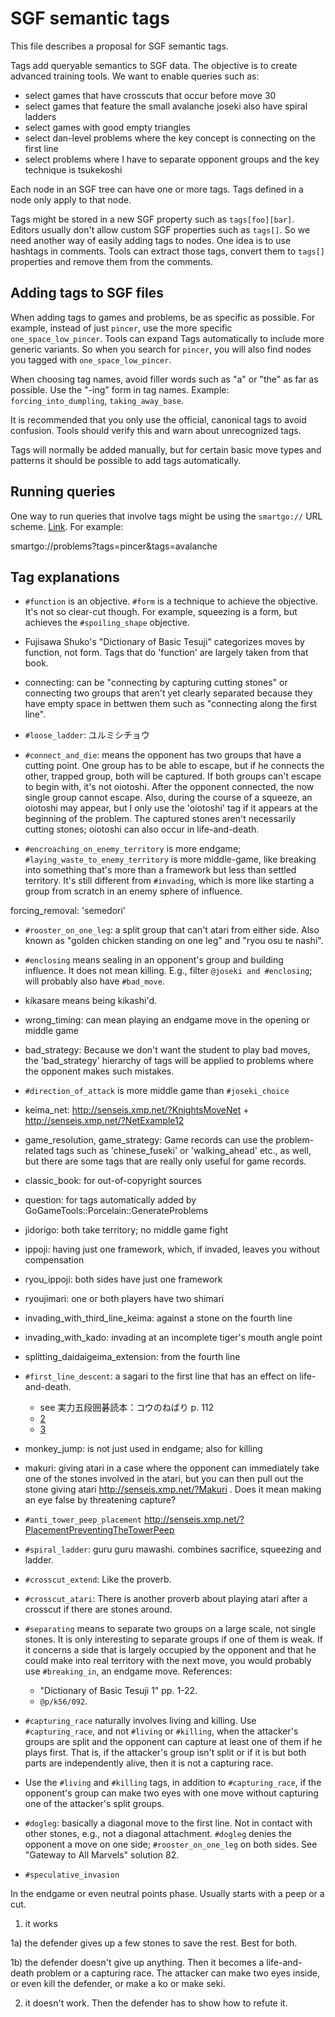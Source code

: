 # SGF semantic tags

This file describes a proposal for SGF semantic tags.

Tags add queryable semantics to SGF data. The objective is to create advanced
training tools. We want to enable queries such as:

- select games that have crosscuts that occur before move 30
- select games that feature the small avalanche joseki also have spiral ladders
- select games with good empty triangles
- select dan-level problems where the key concept is connecting on the first
  line
- select problems where I have to separate opponent groups and the key
  technique is tsukekoshi

Each node in an SGF tree can have one or more tags. Tags defined in a node only
apply to that node.

Tags might be stored in a new SGF property such as `tags[foo][bar]`. Editors
usually don't allow custom SGF properties such as `tags[]`. So we need another
way of easily adding tags to nodes. One idea is to use hashtags in comments.
Tools can extract those tags, convert them to `tags[]` properties and remove
them from the comments.

## Adding tags to SGF files

When adding tags to games and problems, be as specific as possible. For
example, instead of just `pincer`, use the more specific
`one_space_low_pincer`. Tools can expand Tags automatically to include more
generic variants. So when you search for `pincer`, you will also find nodes you
tagged with `one_space_low_pincer`.

When choosing tag names, avoid filler words such as "a" or "the" as far as
possible. Use the "-ing" form in tag names. Example: `forcing_into_dumpling`,
`taking_away_base`.

It is recommended that you only use the official, canonical tags to avoid
confusion. Tools should verify this and warn about unrecognized tags.

Tags will normally be added manually, but for certain basic move types and
patterns it should be possible to add tags automatically.

## Running queries

One way to run queries that involve tags might be using the `smartgo://` URL
scheme. [Link](https://smartgo.com/blog/smartgo-url-scheme.html). For example:

   smartgo://problems?tags=pincer&tags=avalanche

## Tag explanations

- `#function` is an objective. `#form` is a technique to achieve the objective.
It's not so clear-cut though. For example, squeezing is a form, but achieves
the `#spoiling_shape` objective.

- Fujisawa Shuko's "Dictionary of Basic Tesuji" categorizes moves by function,
not form. Tags that do 'function' are largely taken from that book.

- connecting: can be "connecting by capturing cutting stones" or connecting
two groups that aren't yet clearly separated because they have empty space in
bettwen them such as "connecting along the first line".

- `#loose_ladder`: ユルミシチョウ

- `#connect_and_die`: means the opponent has two groups that have a cutting
  point. One group has to be able to escape, but if he connects the other,
  trapped group, both will be captured. If both groups can't escape to begin
  with, it's not oiotoshi. After the opponent connected, the now single group
  cannot escape. Also, during the course of a squeeze, an oiotoshi may appear,
  but I only use the 'oiotoshi' tag if it appears at the beginning of the
  problem. The captured stones aren't necessarily cutting stones; oiotoshi can
  also occur in life-and-death.

- `#encroaching_on_enemy_territory` is more endgame;
  `#laying_waste_to_enemy_territory` is more middle-game, like breaking into
  something that's more than a framework but less than settled territory. It's
  still different from `#invading`, which is more like starting a group from
  scratch in an enemy sphere of influence.

forcing_removal: 'semedori'

- `#rooster_on_one_leg`: a split group that can't atari from either side. Also
  known as "golden chicken standing on one leg" and "ryou osu te nashi".

- `#enclosing` means sealing in an opponent's group and building influence. It
does not mean killing. E.g., filter `@joseki and #enclosing`; will probably also
have `#bad_move`.

- kikasare means being kikashi'd.

- wrong_timing: can mean playing an endgame move in the opening or middle game

- bad_strategy: Because we don't want the student to play bad moves, the
'bad_strategy' hierarchy of tags will be applied to problems where the opponent
makes such mistakes.

- `#direction_of_attack` is more middle game than `#joseki_choice`

- keima_net: http://senseis.xmp.net/?KnightsMoveNet +
http://senseis.xmp.net/?NetExample12

- game_resolution, game_strategy: Game records can use the problem-related tags
such as 'chinese_fuseki' or 'walking_ahead' etc., as well, but there are some
tags that are really only useful for game records.

- classic_book: for out-of-copyright sources

- question: for tags automatically added by GoGameTools::Porcelain::GenerateProblems

- jidorigo: both take territory; no middle game fight

- ippoji: having just one framework, which, if invaded, leaves you without
compensation

- ryou_ippoji: both sides have just one framework

- ryoujimari: one or both players have two shimari

- invading_with_third_line_keima: against a stone on the fourth line

- invading_with_kado: invading at an incomplete tiger's mouth angle point

- splitting_daidaigeima_extension: from the fourth line

- `#first_line_descent`: a sagari to the first line that has an effect on
  life-and-death.
  - see 実力五段囲碁読本：コウのねばり p. 112
  - [2](http://www.ntkr.co.jp/igoyogo/yogo_180.html)
  - [3](https://hebogo.jimdo.com/星-1/問題/)

- monkey_jump: is not just used in endgame; also for killing

- makuri: giving atari in a case where the opponent can immediately take one of
the stones involved in the atari, but you can then pull out the stone giving
atari http://senseis.xmp.net/?Makuri . Does it mean making an eye false by
threatening capture?

- `#anti_tower_peep_placement`
  http://senseis.xmp.net/?PlacementPreventingTheTowerPeep

- `#spiral_ladder`: guru guru mawashi. combines sacrifice, squeezing and
  ladder.

- `#crosscut_extend`: Like the proverb.

- `#crosscut_atari`: There is another proverb about playing atari after a
  crosscut if there are stones around.

- `#separating` means to separate two groups on a large scale, not single
  stones. It is only interesting to separate groups if one of them is weak. If
  it concerns a side that is largely occupied by the opponent and that he could
  make into real territory with the next move, you would probably use
  `#breaking_in`, an endgame move. References:

  - "Dictionary of Basic Tesuji 1" pp. 1-22.
  - `@p/k56/092`.

- `#capturing_race` naturally involves living and killing. Use
  `#capturing_race`, and not `#living` or `#killing`, when the attacker's
  groups are split and the opponent can capture at least one of them if he
  plays first. That is, if the attacker's group isn't split or if it is but
  both parts are independently alive, then it is not a capturing race.

- Use the `#living` and `#killing` tags, in addition to `#capturing_race`, if
  the opponent's group can make two eyes with one move without capturing one of
  the attacker's split groups.

- `#dogleg`: basically a diagonal move to the first line. Not in contact with
  other stones, e.g., not a diagonal attachment. `#dogleg` denies the opponent
  a move on one side; `#rooster_on_one_leg` on both sides. See "Gateway to All
  Marvels" solution 82.

- `#speculative_invasion`

In the endgame or even neutral points phase. Usually starts with a peep or a cut.

1) it works

1a) the defender gives up a few stones to save the rest. Best for both.

1b) the defender doesn't give up anything. Then it becomes a life-and-death
problem or a capturing race. The attacker can make two eyes inside, or even
kill the defender, or make a ko or make seki.

2) it doesn't work. Then the defender has to show how to refute it.

